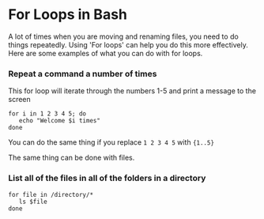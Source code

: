 # For Loops in Bash

A lot of times when you are moving and renaming files, you need to do things repeatedly. Using 'For loops' can help you do this more effectively. Here are some examples of what you can do with for loops.

### Repeat a command a number of times
This for loop will iterate through the numbers 1-5 and print a message to the screen
```
for i in 1 2 3 4 5; do
   echo "Welcome $i times"
done
```
You can do the same thing if you replace `1 2 3 4 5` with `{1..5}`

The same thing can be done with files.
### List all of the files in all of the folders in a directory
```
for file in /directory/*
   ls $file
done
```

